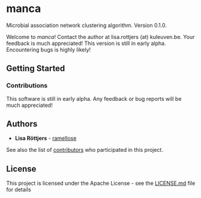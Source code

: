# manca

Microbial association network clustering algorithm. Version 0.1.0.

Welcome to <i>manca</i>! Contact the author at lisa.rottjers (at) kuleuven.be. Your feedback is much appreciated!
This version is still in early alpha. Encountering bugs is highly likely!

## Getting Started



### Contributions

This software is still in early alpha. Any feedback or bug reports will be much appreciated!

## Authors

* **Lisa Röttjers** - [ramellose](https://github.com/ramellose)

See also the list of [contributors](https://github.com/ramellose/manca/contributors) who participated in this project.

## License

This project is licensed under the Apache License - see the [LICENSE.md](LICENSE.md) file for details


